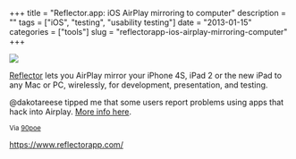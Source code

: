 +++
title = "Reflector.app: iOS AirPlay mirroring to computer"
description = ""
tags = ["iOS", "testing", "usability testing"]
date = "2013-01-15"
categories = ["tools"]
slug = "reflectorapp-ios-airplay-mirroring-computer"
+++


<div class="tool-screenshot mb1"><a href="https://www.reflectorapp.com/"><img id="bluga-thumbnail-2696" class="bluga-thumbnail custom" src="//media.konigi.com/bluga/
wt522fc6286a649_custom.jpg"/></a></div><p><a href="https://www.reflectorapp.com/">Reflector</a> lets you AirPlay mirror your iPhone 4S, iPad 2 or the new iPad to any Mac or PC, wirelessly, for development, presentation, and testing.</p>

<p>@dakotareese tipped me that some users report problems using apps that hack into Airplay. <a href="http://forums.macrumors.com/showthread.php?t=1410984">More info here</a>.</p>

<p><small>Via <a href="http://www.90percentofeverything.com/">90poe</a></small></p>

  
<p><a href="https://www.reflectorapp.com/">https://www.reflectorapp.com/</a></p>
      
